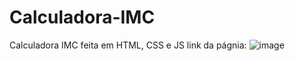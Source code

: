 # Calculadora-IMC
Calculadora IMC feita em HTML, CSS e JS
link da págnia: ![image](https://github.com/carla11235813/Calculadora-IMC/assets/111895486/17aef965-fafd-476f-947f-38d16cdb971c)
